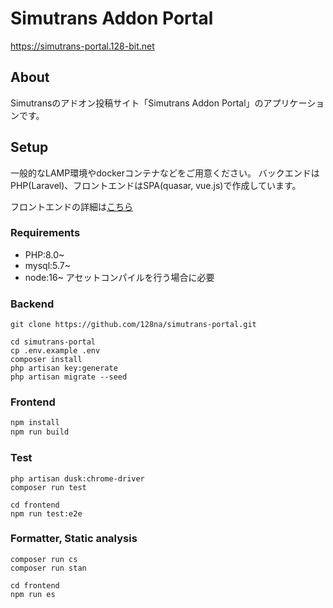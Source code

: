 # Simutrans Addon Portal

https://simutrans-portal.128-bit.net


## About

Simutransのアドオン投稿サイト「Simutrans Addon Portal」のアプリケーションです。

## Setup

一般的なLAMP環境やdockerコンテナなどをご用意ください。
バックエンドはPHP(Laravel)、フロントエンドはSPA(quasar, vue.js)で作成しています。

フロントエンドの詳細は[こちら](frontend/README.md)

### Requirements

- PHP:8.0~
- mysql:5.7~
- node:16~
    アセットコンパイルを行う場合に必要

### Backend

```
git clone https://github.com/128na/simutrans-portal.git

cd simutrans-portal
cp .env.example .env
composer install
php artisan key:generate
php artisan migrate --seed
```

### Frontend

```bash
npm install
npm run build
```

### Test

```
php artisan dusk:chrome-driver
composer run test

cd frontend
npm run test:e2e
```

### Formatter, Static analysis

```
composer run cs
composer run stan

cd frontend
npm run es
```
